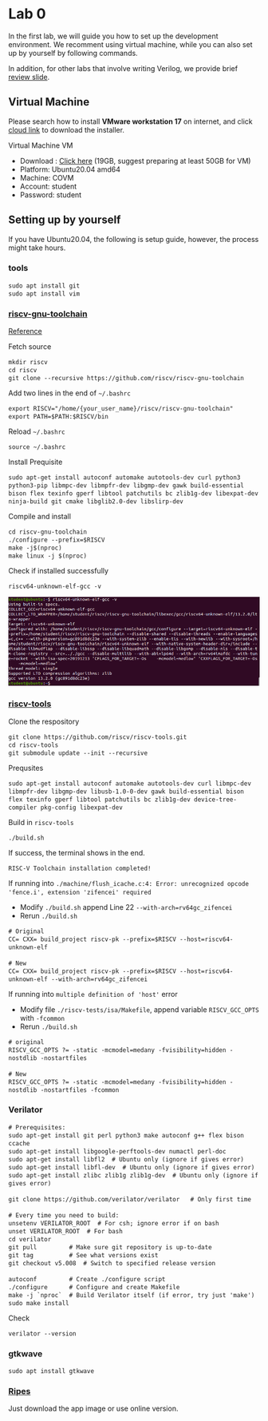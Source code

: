 # Lab 0



In the first lab, we will guide you how to set up the development environment. We recomment using virtual machine, while you can also set up by yourself by following commands.

In addition, for other labs that involve writing Verilog, we provide brief [review slide](https://docs.google.com/presentation/d/14uxFjL9zJWCfVT6Br4R6vbNxkuXCLULN0YWwcnY_5ZA/edit?usp=sharing).

## Virtual Machine
Please search how to install **VMware workstation 17** on internet, and click [cloud link](https://drive.google.com/open?id=1E4y2BAJt8UGt3aKIF2QjL2CgAjDIwCiz&amp%3Busp=drive_copy&usp=drive_copy) to download the installer.

Virtual Machine VM
- Download : [Click here](https://mega.nz/file/DM9hAayZ#Uu0cvXszt6_k_12zYGMZgFCilaymNbg-pNnebD5Ylg0) (19GB, suggest preparing at least 50GB for VM)
- Platform: Ubuntu20.04 amd64
- Machine: COVM
- Account: student
- Password: student

## Setting up by yourself
If you have Ubuntu20.04, the following is setup guide, however, the process might take hours.

### tools
```
sudo apt install git
sudo apt install vim
```

### [riscv-gnu-toolchain](https://github.com/riscv-collab/riscv-gnu-toolchain)

[Reference](https://hackmd.io/@nx1bTzFpQvaKD_yxYRmBaQ/Skpx_8tSO)


Fetch source
```
mkdir riscv
cd riscv
git clone --recursive https://github.com/riscv/riscv-gnu-toolchain
```


Add two lines in the end of `~/.bashrc`
```
export RISCV="/home/{your_user_name}/riscv/riscv-gnu-toolchain"
export PATH=$PATH:$RISCV/bin
```

Reload `~/.bashrc`
```
source ~/.bashrc
```

Install Prequisite 
```
sudo apt-get install autoconf automake autotools-dev curl python3 python3-pip libmpc-dev libmpfr-dev libgmp-dev gawk build-essential bison flex texinfo gperf libtool patchutils bc zlib1g-dev libexpat-dev ninja-build git cmake libglib2.0-dev libslirp-dev
```


Compile and install
```
cd riscv-gnu-toolchain
./configure --prefix=$RISCV 
make -j$(nproc)
make linux -j $(nproc)
```

Check if installed successfully
```
riscv64-unknown-elf-gcc -v
```
![success image](riscv-tool-chain-success.png)

### [riscv-tools](https://github.com/riscv/riscv-tools.git)

Clone the respository
```
git clone https://github.com/riscv/riscv-tools.git
cd riscv-tools
git submodule update --init --recursive
```

Prequsites
```
sudo apt-get install autoconf automake autotools-dev curl libmpc-dev libmpfr-dev libgmp-dev libusb-1.0-0-dev gawk build-essential bison flex texinfo gperf libtool patchutils bc zlib1g-dev device-tree-compiler pkg-config libexpat-dev
```

Build in `riscv-tools`
```
./build.sh
```

If success, the terminal shows in the end.
```
RISC-V Toolchain installation completed!
```

If running into `./machine/flush_icache.c:4: Error: unrecognized opcode 'fence.i', extension 'zifencei' required`
- Modify `./build.sh` append Line 22  `--with-arch=rv64gc_zifencei`
- Rerun `./build.sh`
```
# Original
CC= CXX= build_project riscv-pk --prefix=$RISCV --host=riscv64-unknown-elf 

# New
CC= CXX= build_project riscv-pk --prefix=$RISCV --host=riscv64-unknown-elf --with-arch=rv64gc_zifencei
```

If running into `multiple definition of 'host'` error
- Modify file `./riscv-tests/isa/Makefile`, append variable `RISCV_GCC_OPTS` with `-fcommon`
- Rerun `./build.sh`
```
# original
RISCV_GCC_OPTS ?= -static -mcmodel=medany -fvisibility=hidden -nostdlib -nostartfiles

# New
RISCV_GCC_OPTS ?= -static -mcmodel=medany -fvisibility=hidden -nostdlib -nostartfiles -fcommon
```

### Verilator

```
# Prerequisites:
sudo apt-get install git perl python3 make autoconf g++ flex bison ccache
sudo apt-get install libgoogle-perftools-dev numactl perl-doc
sudo apt-get install libfl2  # Ubuntu only (ignore if gives error)
sudo apt-get install libfl-dev  # Ubuntu only (ignore if gives error)
sudo apt-get install zlibc zlib1g zlib1g-dev  # Ubuntu only (ignore if gives error)

git clone https://github.com/verilator/verilator   # Only first time

# Every time you need to build:
unsetenv VERILATOR_ROOT  # For csh; ignore error if on bash
unset VERILATOR_ROOT  # For bash
cd verilator
git pull         # Make sure git repository is up-to-date
git tag          # See what versions exist
git checkout v5.008  # Switch to specified release version

autoconf         # Create ./configure script
./configure      # Configure and create Makefile
make -j `nproc`  # Build Verilator itself (if error, try just 'make')
sudo make install
```

Check
```
verilator --version
```

### gtkwave
```
sudo apt install gtkwave
```

### [Ripes](https://github.com/mortbopet/Ripes)
Just download the app image or use online version.
